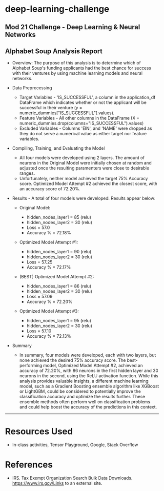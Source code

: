 # deep-learning-challenge
Mod 21 Challenge - Deep Learning &amp; Neural Networks
---
## Alphabet Soup Analysis Report
- Overview: The purpose of this analysis is to determine which of Alphabet Soup's funding applicants had the best chance for success with their ventures by using machine learning models and neural networks.

- Data Preprocessing
    - Target Variables - 'IS_SUCCESSFUL', a column in the application_df DataFrame which indicates whether or not the applicant will be successful in their venture (y = numeric_dummies["IS_SUCCESSFUL"].values).
    - Feature Variables - All other columns in the DataFrame (X = numeric_dummies.drop(columns="IS_SUCCESSFUL").values)
    - Excluded Variables - Columns 'EIN', and 'NAME' were dropped as they do not serve a numerical value as either target nor feature variables.

- Compiling, Training, and Evaluating the Model
    - All four models were developed using 2 layers. The amount of neurons in the Original Model were initially chosen at random and adjusted once the resulting paramenters were close to desirable ranges. 
    - Unfortunately, neither model achieved the target 75% Accuracy score. Optimized Model Attempt #2 achieved the closest score, with an accuracy score of 72.20%.

- Results - A total of four models were developed. Results appear below:
    - Original Model: 
        - hidden_nodes_layer1 = 85 (relu)
        - hidden_nodes_layer2 = 30 (relu)
        - Loss = 57.0
        - Accuracy % = 72.18%

    - Optimized Model Attempt #1:
        - hidden_nodes_layer1 = 90 (relu)
        - hidden_nodes_layer2 = 30 (relu)
        - Loss = 57.25
        - Accuracy % = 72.17%

    - (BEST) Optimized Model Attempt #2:
        - hidden_nodes_layer1 = 86 (relu)
        - hidden_nodes_layer2 = 30 (relu)
        - Loss = 57.09
        - Accuracy % = 72.20%

    - Optimized Model Attempt #3:
        - hidden_nodes_layer1 = 95 (relu)
        - hidden_nodes_layer2 = 30 (relu)
        - Loss = 57.10
        - Accuracy % = 72.13%


- Summary
    - In summary, four models were developed, each with two layers, but none achieved the desired 75% accuracy score. The best-performing model, Optimized Model Attempt #2, achieved an accuracy of 72.20%, with 86 neurons in the first hidden layer and 30 neurons in the second, using the ReLU activation function. While this analysis provides valuable insights, a different machine learning model, such as a Gradient Boosting ensemble algorithm like XGBoost or LightGBM, could be considered to potentially improve the classification accuracy and optimize the results further. These ensemble methods often perform well on classification problems and could help boost the accuracy of the predictions in this context.

------
# Resources Used
- In-class activities, Tensor Playground, Google, Stack Overflow

# References
- IRS. Tax Exempt Organization Search Bulk Data Downloads. https://www.irs.gov/Links to an external site.